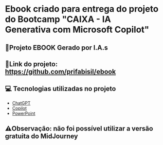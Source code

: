 # Ebook criado para entrega do projeto do Bootcamp "CAIXA - IA Generativa com Microsoft Copilot"


## 📙Projeto EBOOK Gerado por I.A.s

## 🔗Link do projeto: https://github.com/prifabisil/ebook

## 💻 Tecnologias utilizadas no projeto

- [ChatGPT](https://chat.openai.com/) 
- [Copilot](https://copilot.microsoft.com/images/create)
- [PowerPoint](https://www.microsoft.com/en/microsoft-365/powerpoint)

## ⚠️Observação: não foi possível utilizar a versão gratuita do MidJourney
